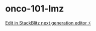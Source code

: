 # onco-101-lmz

[Edit in StackBlitz next generation editor ⚡️](https://stackblitz.com/~/github.com/wahidmansoor/onco-101-lmz)